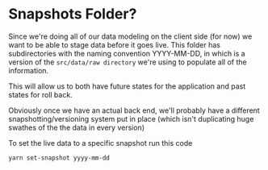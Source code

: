 # Snapshots Folder?
Since we're doing all of our data modeling on the client side (for now) we want to be able to stage data before it goes live. This folder has subdirectories with the naming convention YYYY-MM-DD, in which is a version of the `src/data/raw directory` we're using to populate all of the information.

This will allow us to both have future states for the application and past states for roll back.

Obviously once we have an actual back end, we'll probably have a different snapshotting/versioning system put in place (which isn't duplicating huge swathes of the the data in every version)

To set the live data to a specific snapshot run this code
```bash
yarn set-snapshot yyyy-mm-dd
```